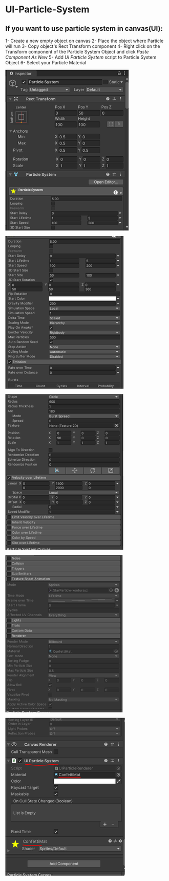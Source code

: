 # UI-Particle-System

## If you want to use particle system in canvas(UI):
1- Create a new empty object on canvas
2- Place the object where Particle will run
3- Copy object's Rect Transform component
4- Right click on the Transform component of the Particle System Object and click _Paste Component As New_
5- Add _UI Particle System_ script to Particle System Object
6- Select your Particle Material

![1](https://github.com/Sait-C/UI-Particle-System/blob/master/Images/1.PNG?raw=true)

![2](https://github.com/Sait-C/UI-Particle-System/blob/master/Images/2.PNG?raw=true)

![3](https://github.com/Sait-C/UI-Particle-System/blob/master/Images/3.PNG?raw=true)

![4](https://github.com/Sait-C/UI-Particle-System/blob/master/Images/4.PNG?raw=true)

![5](https://github.com/Sait-C/UI-Particle-System/blob/master/Images/5.PNG?raw=true)
